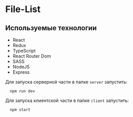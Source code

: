# File-List

## Используемые технологии
  - React
  - Redux
  - TypeScript
  - React Router Dom
  - SASS
  - NodeJS
  - Express


Для запуска серверной части в папке `server` запустить:
```
  npm run dev
```

Для запуска клиентской части в папке `client` запустить:
```
  npm start
```
